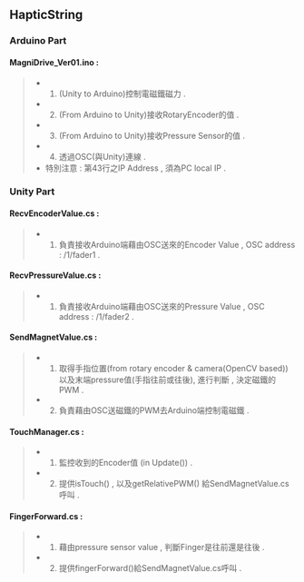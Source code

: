 HapticString
-------------
### Arduino Part
#### MagniDrive_Ver01.ino :
> - 1. (Unity to Arduino)控制電磁鐵磁力 .
> - 2. (From Arduino to Unity)接收RotaryEncoder的值 .
> - 3. (From Arduino to Unity)接收Pressure Sensor的值 .
> - 4. 透過OSC(與Unity)連線 .
> - 特別注意 : 第43行之IP Address , 須為PC local IP .

### Unity Part
#### RecvEncoderValue.cs :
> - 1. 負責接收Arduino端藉由OSC送來的Encoder Value , OSC address : /1/fader1 .

#### RecvPressureValue.cs :
> - 1. 負責接收Arduino端藉由OSC送來的Pressure Value , OSC address : /1/fader2 .

#### SendMagnetValue.cs :
> - 1. 取得手指位置(from rotary encoder & camera(OpenCV based))以及末端pressure值(手指往前或往後),
        進行判斷 , 決定磁鐵的PWM .
> - 2. 負責藉由OSC送磁鐵的PWM去Arduino端控制電磁鐵 .

#### TouchManager.cs :
> - 1. 監控收到的Encoder值 (in Update()) .
> - 2. 提供isTouch() , 以及getRelativePWM() 給SendMagnetValue.cs呼叫 .

#### FingerForward.cs :
> - 1. 藉由pressure sensor value , 判斷Finger是往前還是往後 .
> - 2. 提供fingerForward()給SendMagnetValue.cs呼叫 .
    
